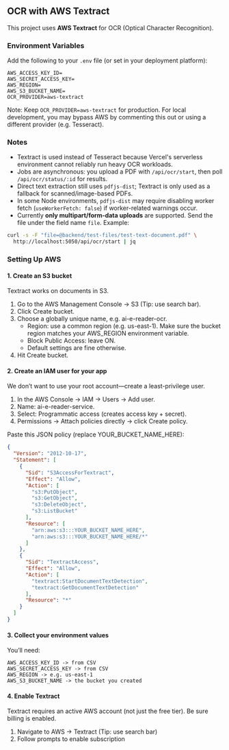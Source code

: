 ## OCR with AWS Textract

This project uses **AWS Textract** for OCR (Optical Character Recognition).

### Environment Variables

Add the following to your `.env` file (or set in your deployment platform):

```env
AWS_ACCESS_KEY_ID=
AWS_SECRET_ACCESS_KEY=
AWS_REGION=
AWS_S3_BUCKET_NAME=
OCR_PROVIDER=aws-textract
```

Note: Keep `OCR_PROVIDER=aws-textract` for production. For local development, you may bypass AWS by commenting this out or using a different provider (e.g. Tesseract).

### Notes
- Textract is used instead of Tesseract because Vercel's serverless environment cannot reliably run heavy OCR workloads.
- Jobs are asynchronous: you upload a PDF with `/api/ocr/start`, then poll `/api/ocr/status/:id` for results.
- Direct text extraction still uses `pdfjs-dist`; Textract is only used as a fallback for scanned/image-based PDFs.
- In some Node environments, `pdfjs-dist` may require disabling worker fetch (`useWorkerFetch: false`) if worker-related warnings occur.
- Currently **only multipart/form-data uploads** are supported. Send the file under the field name `file`. Example:

```bash
curl -s -F "file=@backend/test-files/test-text-document.pdf" \
  http://localhost:5050/api/ocr/start | jq
```

### Setting Up AWS

#### 1. Create an S3 bucket

Textract works on documents in S3.

1.	Go to the AWS Management Console -> S3 (Tip: use search bar).
2.	Click Create bucket.
3.	Choose a globally unique name, e.g. ai-e-reader-ocr.
    - Region: use a common region (e.g. us-east-1). Make sure the bucket region matches your AWS_REGION environment variable.
    - Block Public Access: leave ON.
    - Default settings are fine otherwise.
4.	Hit Create bucket.

#### 2. Create an IAM user for your app

We don’t want to use your root account—create a least-privilege user.

1.	In the AWS Console -> IAM -> Users -> Add user.
2.	Name: ai-e-reader-service.
3.	Select: Programmatic access (creates access key + secret).
4.	Permissions -> Attach policies directly -> click Create policy.

Paste this JSON policy (replace YOUR_BUCKET_NAME_HERE):

```json
{
  "Version": "2012-10-17",
  "Statement": [
    {
      "Sid": "S3AccessForTextract",
      "Effect": "Allow",
      "Action": [
        "s3:PutObject",
        "s3:GetObject",
        "s3:DeleteObject",
        "s3:ListBucket"
      ],
      "Resource": [
        "arn:aws:s3:::YOUR_BUCKET_NAME_HERE",
        "arn:aws:s3:::YOUR_BUCKET_NAME_HERE/*"
      ]
    },
    {
      "Sid": "TextractAccess",
      "Effect": "Allow",
      "Action": [
        "textract:StartDocumentTextDetection",
        "textract:GetDocumentTextDetection"
      ],
      "Resource": "*"
    }
  ]
}
```

#### 3. Collect your environment values

You’ll need:

```env
AWS_ACCESS_KEY_ID -> from CSV
AWS_SECRET_ACCESS_KEY -> from CSV
AWS_REGION -> e.g. us-east-1
AWS_S3_BUCKET_NAME -> the bucket you created
```

#### 4. Enable Textract

Textract requires an active AWS account (not just the free tier). Be sure billing is enabled.

1. Navigate to AWS -> Textract (Tip: use search bar)
2. Follow prompts to enable subscription

